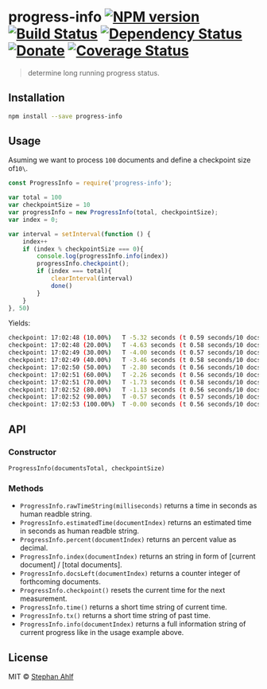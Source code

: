 # progress-info [![NPM version][npm-image]][npm-url] [![Build Status][travis-image]][travis-url] [![Dependency Status][daviddm-image]][daviddm-url] [![Donate](http://s-a.github.io/donate/donate.svg)](http://s-a.github.io/donate/) [![Coverage Status](https://coveralls.io/repos/github/s-a/progress-info/badge.svg?branch=master)](https://coveralls.io/github/s-a/progress-info?branch=master)

> determine long running progress status.

## Installation

```sh
npm install --save progress-info
```

## Usage

Asuming we want to process `100` documents and define a checkpoint size of`10\`.

```js
const ProgressInfo = require('progress-info');

var total = 100
var checkpointSize = 10
var progressInfo = new ProgressInfo(total, checkpointSize);
var index = 0;

var interval = setInterval(function () {
    index++
    if (index % checkpointSize === 0){
     	console.log(progressInfo.info(index))
        progressInfo.checkpoint();
        if (index === total){
            clearInterval(interval)
            done()
        }
    }
}, 50)
```

Yields:

```sh
checkpoint: 17:02:48 (10.00%)   T -5.32 seconds (t 0.59 seconds/10 docs)        D -90 (10/100)
checkpoint: 17:02:48 (20.00%)   T -4.63 seconds (t 0.58 seconds/10 docs)        D -80 (20/100)
checkpoint: 17:02:49 (30.00%)   T -4.00 seconds (t 0.57 seconds/10 docs)        D -70 (30/100)
checkpoint: 17:02:49 (40.00%)   T -3.46 seconds (t 0.58 seconds/10 docs)        D -60 (40/100)
checkpoint: 17:02:50 (50.00%)   T -2.80 seconds (t 0.56 seconds/10 docs)        D -50 (50/100)
checkpoint: 17:02:51 (60.00%)   T -2.26 seconds (t 0.56 seconds/10 docs)        D -40 (60/100)
checkpoint: 17:02:51 (70.00%)   T -1.73 seconds (t 0.58 seconds/10 docs)        D -30 (70/100)
checkpoint: 17:02:52 (80.00%)   T -1.13 seconds (t 0.56 seconds/10 docs)        D -20 (80/100)
checkpoint: 17:02:52 (90.00%)   T -0.57 seconds (t 0.57 seconds/10 docs)        D -10 (90/100)
checkpoint: 17:02:53 (100.00%)  T -0.00 seconds (t 0.56 seconds/10 docs)        D -0 (100/100)
```

## API

### Constructor

`ProgressInfo(documentsTotal, checkpointSize)`

### Methods

-   `ProgressInfo.rawTimeString(milliseconds)` returns a time in seconds as human readble string.
-   `ProgressInfo.estimatedTime(documentIndex)` returns an estimated time in seconds as human readble string.
-   `ProgressInfo.percent(documentIndex)` returns an percent value as decimal.
-   `ProgressInfo.index(documentIndex)` returns an string in form of [current document] / [total documents].
-   `ProgressInfo.docsLeft(documentIndex)` returns a counter integer of forthcoming documents.
-   `ProgressInfo.checkpoint()` resets the current time for the next measurement.
-   `ProgressInfo.time()` returns a short time string of current time.
-   `ProgressInfo.tx()` returns a short time string of past time.
-   `ProgressInfo.info(documentIndex)` returns a full information string of current progress like in the usage example above.

## License

MIT © [Stephan Ahlf](https://github.com/s-a)

[npm-image]: https://badge.fury.io/js/progress-info.svg

[npm-url]: https://npmjs.org/package/progress-info

[travis-image]: https://travis-ci.org/s-a/progress-info.svg?branch=master

[travis-url]: https://travis-ci.org/s-a/progress-info

[daviddm-image]: https://david-dm.org/s-a/progress-info.svg?theme=shields.io

[daviddm-url]: https://david-dm.org/s-a/progress-info

